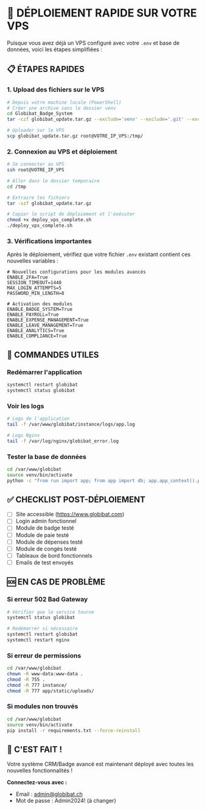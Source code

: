 # 🚀 DÉPLOIEMENT RAPIDE SUR VOTRE VPS

Puisque vous avez déjà un VPS configuré avec votre `.env` et base de données, voici les étapes simplifiées :

## 📋 ÉTAPES RAPIDES

### 1. Upload des fichiers sur le VPS

```bash
# Depuis votre machine locale (PowerShell)
# Créer une archive sans le dossier venv
cd Globibat_Badge_System
tar -czf globibat_update.tar.gz --exclude='venv' --exclude='.git' --exclude='*.pyc' --exclude='__pycache__' .

# Uploader sur le VPS
scp globibat_update.tar.gz root@VOTRE_IP_VPS:/tmp/
```

### 2. Connexion au VPS et déploiement

```bash
# Se connecter au VPS
ssh root@VOTRE_IP_VPS

# Aller dans le dossier temporaire
cd /tmp

# Extraire les fichiers
tar -xzf globibat_update.tar.gz

# Copier le script de déploiement et l'exécuter
chmod +x deploy_vps_complete.sh
./deploy_vps_complete.sh
```

### 3. Vérifications importantes

Après le déploiement, vérifiez que votre fichier `.env` existant contient ces nouvelles variables :

```env
# Nouvelles configurations pour les modules avancés
ENABLE_2FA=True
SESSION_TIMEOUT=1440
MAX_LOGIN_ATTEMPTS=5
PASSWORD_MIN_LENGTH=8

# Activation des modules
ENABLE_BADGE_SYSTEM=True
ENABLE_PAYROLL=True
ENABLE_EXPENSE_MANAGEMENT=True
ENABLE_LEAVE_MANAGEMENT=True
ENABLE_ANALYTICS=True
ENABLE_COMPLIANCE=True
```

## 🔧 COMMANDES UTILES

### Redémarrer l'application
```bash
systemctl restart globibat
systemctl status globibat
```

### Voir les logs
```bash
# Logs de l'application
tail -f /var/www/globibat/instance/logs/app.log

# Logs Nginx
tail -f /var/log/nginx/globibat_error.log
```

### Tester la base de données
```bash
cd /var/www/globibat
source venv/bin/activate
python -c "from run import app; from app import db; app.app_context().push(); db.create_all(); print('DB OK')"
```

## ✅ CHECKLIST POST-DÉPLOIEMENT

- [ ] Site accessible (https://www.globibat.com)
- [ ] Login admin fonctionnel
- [ ] Module de badge testé
- [ ] Module de paie testé
- [ ] Module de dépenses testé
- [ ] Module de congés testé
- [ ] Tableaux de bord fonctionnels
- [ ] Emails de test envoyés

## 🆘 EN CAS DE PROBLÈME

### Si erreur 502 Bad Gateway
```bash
# Vérifier que le service tourne
systemctl status globibat

# Redémarrer si nécessaire
systemctl restart globibat
systemctl restart nginx
```

### Si erreur de permissions
```bash
cd /var/www/globibat
chown -R www-data:www-data .
chmod -R 755 .
chmod -R 777 instance/
chmod -R 777 app/static/uploads/
```

### Si modules non trouvés
```bash
cd /var/www/globibat
source venv/bin/activate
pip install -r requirements.txt --force-reinstall
```

## 🎉 C'EST FAIT !

Votre système CRM/Badge avancé est maintenant déployé avec toutes les nouvelles fonctionnalités !

**Connectez-vous avec :**
- Email : admin@globibat.ch
- Mot de passe : Admin2024! (à changer)